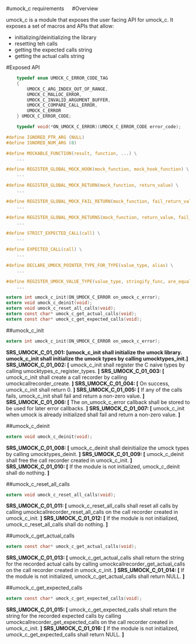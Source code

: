 #umock_c requirements
 
#Overview

umock_c is a module that exposes the user facing API for umock_c.
It exposes a set of macros and APIs that allow:
- initializing/deinitializing the library
- resetting teh calls
- getting the expected calls string
- getting the actual calls string

#Exposed API

```c
    typedef enum UMOCK_C_ERROR_CODE_TAG
    {
        UMOCK_C_ARG_INDEX_OUT_OF_RANGE,
        UMOCK_C_MALLOC_ERROR,
        UMOCK_C_INVALID_ARGUMENT_BUFFER,
        UMOCK_C_COMPARE_CALL_ERROR,
        UMOCK_C_ERROR
    } UMOCK_C_ERROR_CODE;

    typedef void(*ON_UMOCK_C_ERROR)(UMOCK_C_ERROR_CODE error_code);

#define IGNORED_PTR_ARG (NULL)
#define IGNORED_NUM_ARG (0)

#define MOCKABLE_FUNCTION(result, function, ...) \
    ...

#define REGISTER_GLOBAL_MOCK_HOOK(mock_function, mock_hook_function) \
    ...

#define REGISTER_GLOBAL_MOCK_RETURN(mock_function, return_value) \
    ...

#define REGISTER_GLOBAL_MOCK_FAIL_RETURN(mock_function, fail_return_value) \
    ...

#define REGISTER_GLOBAL_MOCK_RETURNS(mock_function, return_value, fail_return_value) \
    ...

#define STRICT_EXPECTED_CALL(call) \
	...

#define EXPECTED_CALL(call) \
	...

#define DECLARE_UMOCK_POINTER_TYPE_FOR_TYPE(value_type, alias) \
    ...

#define REGISTER_UMOCK_VALUE_TYPE(value_type, stringify_func, are_equal_func, copy_func, free_func) \
    ...

extern int umock_c_init(ON_UMOCK_C_ERROR on_umock_c_error);
extern void umock_c_deinit(void);
extern void umock_c_reset_all_calls(void);
extern const char* umock_c_get_actual_calls(void);
extern const char* umock_c_get_expected_calls(void);
```

##umock_c_init

```c
extern int umock_c_init(ON_UMOCK_C_ERROR on_umock_c_error);
```

**SRS_UMOCK_C_01_001: [**umock_c_init shall initialize the umock library. umock_c_init shall initialize the umock types by calling umocktypes_init.**]**
**SRS_UMOCK_C_01_002: [** umock_c_init shall register the C naive types by calling umocktypes_c_register_types. **]**
**SRS_UMOCK_C_01_003: [** umock_c_init shall create a call recorder by calling umockcallrecorder_create. **]**
**SRS_UMOCK_C_01_004: [** On success, umock_c_init shall return 0. **]**
**SRS_UMOCK_C_01_005: [** If any of the calls fails, umock_c_init shall fail and return a non-zero value. **]**
**SRS_UMOCK_C_01_006: [** The on_umock_c_error callback shall be stored to be used for later error callbacks. **]**
**SRS_UMOCK_C_01_007: [** umock_c_init when umock is already initialized shall fail and return a non-zero value. **]**

##umock_c_deinit

```c
extern void umock_c_deinit(void);
```

**SRS_UMOCK_C_01_008: [** umock_c_deinit shall deinitialize the umock types by calling umocktypes_deinit. **]**
**SRS_UMOCK_C_01_009: [** umock_c_deinit shall free the call recorder created in umock_c_init. **]**
**SRS_UMOCK_C_01_010: [** If the module is not initialized, umock_c_deinit shall do nothing. **]**

##umock_c_reset_all_calls

```c
extern void umock_c_reset_all_calls(void);
```

**SRS_UMOCK_C_01_011: [** umock_c_reset_all_calls shall reset all calls by calling umockcallrecorder_reset_all_calls on the call recorder created in umock_c_init. **]**
**SRS_UMOCK_C_01_012: [** If the module is not initialized, umock_c_reset_all_calls shall do nothing. **]**

##umock_c_get_actual_calls

```c
extern const char* umock_c_get_actual_calls(void);
```

**SRS_UMOCK_C_01_013: [** umock_c_get_actual_calls shall return the string for the recorded actual calls by calling umockcallrecorder_get_actual_calls on the call recorder created in umock_c_init. **]**
**SRS_UMOCK_C_01_014: [** If the module is not initialized, umock_c_get_actual_calls shall return NULL. **]**

##umock_c_get_expected_calls

```c
extern const char* umock_c_get_expected_calls(void);
```

**SRS_UMOCK_C_01_015: [** umock_c_get_expected_calls shall return the string for the recorded expected calls by calling umockcallrecorder_get_expected_calls on the call recorder created in umock_c_init. **]**
**SRS_UMOCK_C_01_016: [** If the module is not initialized, umock_c_get_expected_calls shall return NULL. **]**
